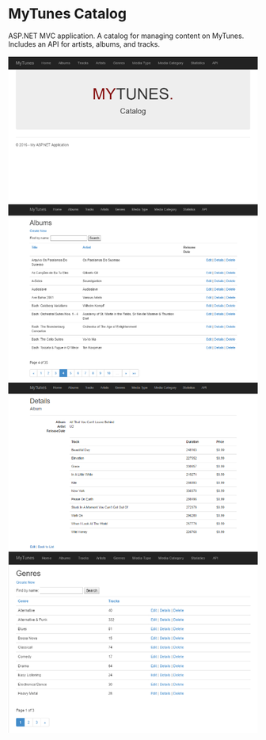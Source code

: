 # MyTunes Catalog
ASP.NET MVC application. A catalog for managing content on MyTunes. Includes an API for artists, albums, and tracks.
<br><br>
![ScreenShot](/screenshots/catalog-home.png)
![ScreenShot](/screenshots/catelog-albums.png)
![ScreenShot](/screenshots/catelog-album-details.png)
![ScreenShot](/screenshots/catalog-genres.png)
